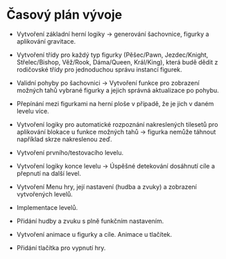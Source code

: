 # Časový plán vývoje

- Vytvoření základní herní logiky -> generování šachovnice, figurky a aplikování gravitace.

- Vytvoření třídy pro každý typ figurky (Pěšec/Pawn, Jezdec/Knight, Střelec/Bishop, Věž/Rook, Dáma/Queen, Král/King), která budě dědit z rodičovské třídy pro jednoduchou správu instancí figurek.

- Validní pohyby po šachovnici -> Vytvoření funkce pro zobrazení možných tahů vybrané figurky a jejich správná aktualizace po pohybu.

- Přepínání mezi figurkami na herní ploše v případě, že je jich v daném levelu více.

- Vytvoření logiky pro automatické rozpoznání nakreslených tilesetů pro aplikování blokace u funkce možných tahů -> figurka nemůže táhnout například skrze nakreslenou zeď.

- Vytvoření prvního/testovacího levelu.

- Vytvoření logiky konce levelu -> Úspěšné detekování dosáhnutí cíle a přepnutí na další level.

- Vytvoření Menu hry, její nastavení (hudba a zvuky) a zobrazení vytvořených levelů.

- Implementace levelů.

- Přidání hudby a zvuku s plně funkčním nastavením.

- Vytvoření animace u figurky a cíle. Animace u tlačítek.

- Přidání tlačítka pro vypnutí hry.
